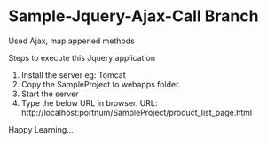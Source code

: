 # Sample-Jquery-Ajax-Call Branch
Used Ajax, map,appened methods


Steps to execute this Jquery application

1) Install the server eg: Tomcat
2) Copy the SampleProject  to webapps folder.
3) Start the server
4) Type the below URL in browser.
URL: http://localhost:portnum/SampleProject/product_list_page.html 

Happy Learning...
